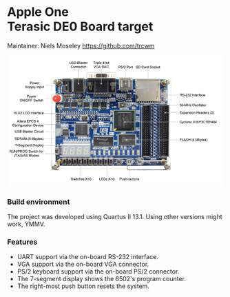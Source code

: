 # Apple One<br>Terasic DE0 Board target

Maintainer: Niels Moseley https://github.com/trcwm

![Terasic DE0 board photo](images/terasic_DE0.jpg)

### Build environment
The project was developed using Quartus II 13.1. Using other versions might work, YMMV.

### Features
* UART support via the on-board RS-232 interface.
* VGA support via the on-board VGA connector.
* PS/2 keyboard support via the on-board PS/2 connector.
* The 7-segment display shows the 6502's program counter.
* The right-most push button resets the system.

